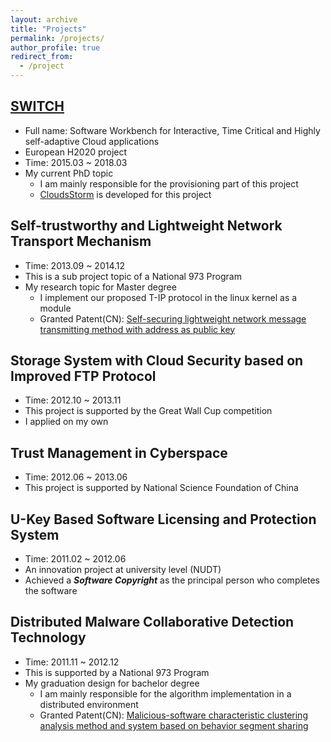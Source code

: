 ```yaml
---
layout: archive
title: "Projects"
permalink: /projects/
author_profile: true
redirect_from:
  - /project
---
```


[SWITCH](http://www.switchproject.eu/, "EU H2020 project")
------
- Full name: Software Workbench for Interactive, Time Critical and Highly self-adaptive Cloud applications
- European H2020 project
- Time: 2015.03 ~ 2018.03
- My current PhD topic 
  - I am mainly responsible for the provisioning part of this project
  - [CloudsStorm](https://github.com/zh9314/CloudsStorm) is developed for this project

Self-trustworthy and Lightweight Network Transport Mechanism
------
- Time: 2013.09 ~ 2014.12
- This is a sub project topic of a National 973 Program
- My research topic for Master degree
  - I implement our proposed T-IP protocol in the linux kernel as a module 
  - Granted Patent(CN): [Self-securing lightweight network message transmitting method with address as public key](https://patents.google.com/patent/CN103929299A/en)

Storage System with Cloud Security based on Improved FTP Protocol
------
- Time: 2012.10 ~ 2013.11
- This project is supported by the Great Wall Cup competition
- I applied on my own

Trust Management in Cyberspace
------
- Time: 2012.06 ~ 2013.06
- This project is supported by National Science Foundation of China

U-Key Based Software Licensing and Protection System
------
- Time: 2011.02 ~ 2012.06
- An innovation project at university level (NUDT)
- Achieved a ***Software Copyright*** as the principal person who completes the software


Distributed Malware Collaborative Detection Technology  
------
- Time: 2011.11 ~ 2012.12
- This is supported by a National 973 Program
- My graduation design for bachelor degree
  - I am mainly responsible for the algorithm implementation in a distributed environment
  - Granted Patent(CN): [Malicious-software characteristic clustering analysis method and system based on behavior segment sharing](https://encrypted.google.com/patents/CN102968591B?cl=en)



